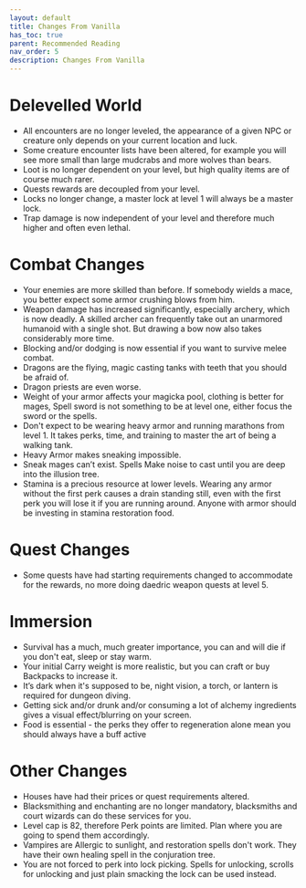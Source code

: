 ```yaml
---
layout: default
title: Changes From Vanilla
has_toc: true
parent: Recommended Reading
nav_order: 5
description: Changes From Vanilla
---
```


# Delevelled World

* All encounters are no longer leveled, the appearance of a given NPC or creature only depends on your current location and luck.
* Some creature encounter lists have been altered, for example you will see more small than large mudcrabs and more wolves than bears.
* Loot is no longer dependent on your level, but high quality items are of course much rarer.
* Quests rewards are decoupled from your level.
* Locks no longer change, a master lock at level 1 will always be a master lock.
* Trap damage is now independent of your level and therefore much higher and often even lethal. 

# Combat Changes

* Your enemies are more skilled than before. If somebody wields a mace, you better expect some armor crushing blows from him.
* Weapon damage has increased significantly, especially archery, which is now deadly. A skilled archer can frequently take out an unarmored humanoid with a single shot. But drawing a bow now also takes considerably more time.
* Blocking and/or dodging is now essential if you want to survive melee combat.
* Dragons are the flying, magic casting tanks with teeth that you should be afraid of.
* Dragon priests are even worse. 
* Weight of your armor affects your magicka pool, clothing is better for mages, Spell sword is not something to be at level one, either focus the sword or the spells. 
* Don't expect to be wearing heavy armor and running marathons from level 1. It takes perks, time, and training to master the art of being a walking tank.
* Heavy Armor makes sneaking impossible.
* Sneak mages can’t exist. Spells Make noise to cast until you are deep into the illusion tree.
* Stamina is a precious resource at lower levels. Wearing any armor without the first perk causes a drain standing still, even with the first perk you will lose it if you are running around. Anyone with armor should be investing in stamina restoration food.


# Quest Changes

* Some quests have had starting requirements changed to accommodate for the rewards, no more doing daedric weapon quests at level 5.

# Immersion

* Survival has a much, much greater importance, you can and will die if you don't eat, sleep or stay warm.
* Your initial Carry weight is more realistic, but you can craft or buy Backpacks to increase it.
* It’s dark when it's supposed to be, night vision, a torch, or lantern is required for dungeon diving.
* Getting sick and/or drunk and/or consuming a lot of alchemy ingredients gives a visual effect/blurring on your screen.
* Food is essential - the perks they offer to regeneration alone mean you should always have a buff active


# Other Changes

* Houses have had their prices or quest requirements altered.
* Blacksmithing and enchanting are no longer mandatory, blacksmiths and court wizards can do these services for you.
* Level cap is 82, therefore Perk points are limited. Plan where you are going to spend them accordingly.
* Vampires are Allergic to sunlight, and restoration spells don't work. They have their own healing spell in the conjuration tree. 
* You are not forced to perk into lock picking. Spells for unlocking, scrolls for unlocking and just plain smacking the lock can be used instead.
